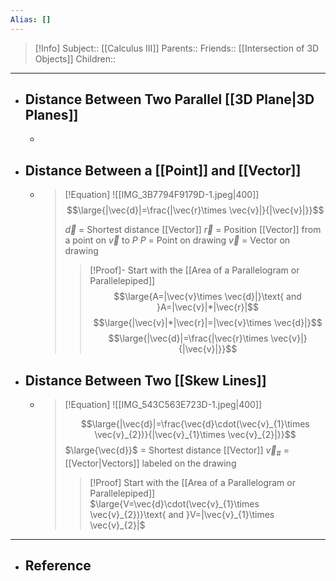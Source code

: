 ```yaml
---
Alias: []
---
```

> [!Info]
> Subject:: [[Calculus III]]
> Parents:: 
> Friends:: [[Intersection of 3D Objects]]
> Children:: 
---
- ## Distance Between Two Parallel [[3D Plane|3D Planes]]
	- 
- ## Distance Between a [[Point]] and [[Vector]]
	- > [!Equation]
	  > ![[IMG_3B7794F9179D-1.jpeg|400]]
	  > $$\large{|\vec{d}|=\frac{|\vec{r}\times \vec{v}|}{|\vec{v}|}}$$
	  > 
	  > $\vec{d}$ = Shortest distance [[Vector]]
	  > $\vec{r}$ = Position [[Vector]] from a point on $\vec{v}$ to $P$
	  > $P$ = Point on drawing
	  > $\vec{v}$ = Vector on drawing
	  > > [!Proof]-
	  > > Start with the [[Area of a Parallelogram or Parallelepiped]]
	  > > $$\large{A=|\vec{v}\times \vec{d}|}\text{ and }A=|\vec{v}|*|\vec{r}|$$
	  > > $$\large{|\vec{v}|*|\vec{r}|=|\vec{v}\times \vec{d}|}$$
	  > > $$\large{|\vec{d}|=\frac{|\vec{r}\times \vec{v}|}{|\vec{v}|}}$$
- ## Distance Between Two [[Skew Lines]]
	- > [!Equation]
	  > ![[IMG_543C563E723D-1.jpeg|400]]
	  > 
	  > $$\large{|\vec{d}|=\frac{\vec{d}\cdot(\vec{v}_{1}\times \vec{v}_{2})}{|\vec{v}_{1}\times \vec{v}_{2}|}}$$
	  > $\large{\vec{d}}$ = Shortest distance [[Vector]]
	  > $\vec{v}_{\#}$ = [[Vector|Vectors]] labeled on the drawing
	  > > [!Proof]
	  > > Start with the [[Area of a Parallelogram or Parallelepiped]]
	  > > $\large{V=\vec{d}\cdot(\vec{v}_{1}\times \vec{v}_{2})}\text{ and }V=|\vec{v}_{1}\times \vec{v}_{2}|$
---
- ## Reference